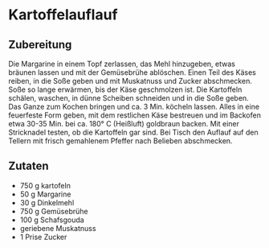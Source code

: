 # Kartoffelauflauf

## Zubereitung

Die Margarine in einem Topf zerlassen, das Mehl hinzugeben, etwas bräunen lassen und mit der Gemüsebrühe ablöschen. Einen Teil des Käses reiben, in die Soße geben und mit Muskatnuss und Zucker abschmecken. Soße so lange erwärmen, bis der Käse geschmolzen ist. Die Kartoffeln schälen, waschen, in dünne Scheiben schneiden und in die Soße geben. Das Ganze zum Kochen bringen und ca. 3 Min. köcheln lassen. Alles in eine feuerfeste Form geben, mit dem restlichen Käse bestreuen und im Backofen etwa 30-35 Min. bei ca. 180° C (Heißluft) goldbraun backen. Mit einer Stricknadel testen, ob die Kartoffeln gar sind. Bei Tisch den Auflauf auf den Tellern mit frisch
gemahlenem Pfeffer nach Belieben abschmecken.

## Zutaten

- 750 g kartofeln
- 50 g Margarine
- 30 g Dinkelmehl
- 750 g Gemüsebrühe
- 100 g Schafsgouda
- geriebene Muskatnuss
- 1 Prise Zucker
